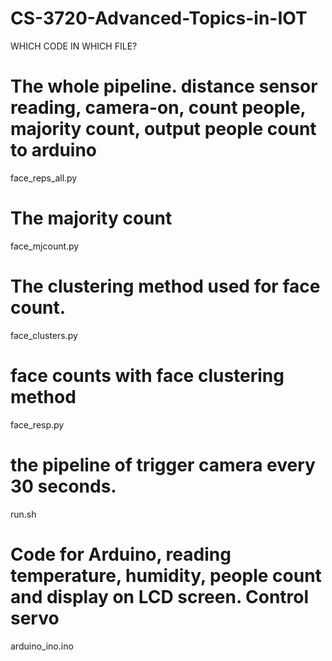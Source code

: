 # CS-3720-Advanced-Topics-in-IOT

WHICH CODE IN WHICH FILE?

# The whole pipeline. distance sensor reading, camera-on, count people, majority count, output people count to arduino 
face_reps_all.py

# The majority count 
face_mjcount.py

# The clustering method used for face count.
face_clusters.py

# face counts with face clustering method
face_resp.py

# the pipeline of trigger camera every 30 seconds.
run.sh

# Code for Arduino, reading temperature, humidity, people count and display on LCD screen. Control servo
arduino_ino.ino 
